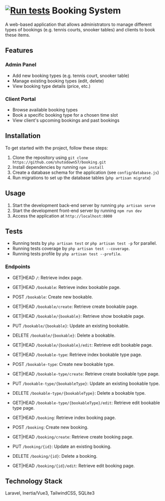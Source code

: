 [![Run tests](https://github.com/shutdown57/booking/actions/workflows/laravel.yml/badge.svg)](https://github.com/shutdown57/booking/actions/workflows/laravel.yml)
**Booking System**
================

A web-based application that allows administrators to manage different types of bookings (e.g. tennis courts, snooker tables) and clients to book these items.

**Features**
------------

### Admin Panel

* Add new booking types (e.g. tennis court, snooker table)
* Manage existing booking types (edit, delete)
* View booking type details (price, etc.)

### Client Portal

* Browse available booking types
* Book a specific booking type for a chosen time slot
* View client's upcoming bookings and past bookings

**Installation**
---------------

To get started with the project, follow these steps:

1. Clone the repository using `git clone https://github.com/shutodown57/booking.git`
2. Install dependencies by running `npm install`
3. Create a database schema for the application (see `config/database.js`)
4. Run migrations to set up the database tables (`php artisan migrate`)

**Usage**
-----

1. Start the development back-end server by running `php artisan serve`
2. Start the development front-end server by running `npm run dev`
3. Access the application at `http://localhost:8000`

**Tests**
-----

* Running tests by `php artisan test` or `php artisan test -p` for parallel.
* Running tests coverage by `php artisan test --coverage`.
* Running tests profile by `php artisan test --profile`.

### Endpoints

* GET|HEAD  `/`: Retrieve index page.

* GET|HEAD  `/bookable`: Retrieve index bookable page.
* POST      `/bookable`: Create new bookable.
* GET|HEAD  `/bookable/create`: Retrieve create bookable page.
* GET|HEAD  `/bookable/{bookable}`: Retrieve show bookable page.
* PUT       `/bookable/{bookable}`: Update an existing bookable.
* DELETE    `/bookable/{bookable}`: Delete a bookable.
* GET|HEAD  `/bookable/{bookable}/edit`: Retrieve edit bookable page.

* GET|HEAD  `/bookable-type`: Retrieve index bookable type page.
* POST      `/bookable-type`: Create new bookable type.
* GET|HEAD  `/bookable-type/create`: Retrieve create bookable type page.
* PUT       `/bookable-type/{bookableType}`: Update an existing bookable type.
* DELETE    `/bookable-type/{bookableType}`: Delete a bookable type.
* GET|HEAD  `/bookable-type/{bookableType}/edit`: Retrieve edit bookable type page.

* GET|HEAD  `/booking`: Retrieve index booking page.
* POST      `/booking`: Create new booking.
* GET|HEAD  `/booking/create`: Retrieve create booking page.
* PUT       `/booking/{id}`: Update an existing booking.
* DELETE    `/booking/{id}`: Delete a booking.
* GET|HEAD  `/booking/{id}/edit`: Retrieve edit booking page.

**Technology Stack**
-------------------

Laravel, Inertia/Vue3, TailwindCSS, SQLite3
